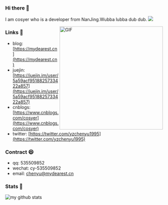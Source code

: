 ### Hi there 👋
I am cosyer who is a developer from NanJing.Wubba lubba dub dub. ![](https://visitor-badge.glitch.me/badge?page_id=cosyer)

<img align="right" alt="GIF" src="https://media.giphy.com/media/SWoSkN6DxTszqIKEqv/giphy.gif" height="330" />

### Links 📌

- blog: [https://mydearest.cn](https://mydearest.cn)
- juejin: [https://juejin.im/user/5a59acf9518825733422a857](https://juejin.im/user/5a59acf9518825733422a857)
- cnblogs: [https://www.cnblogs.com/cosyer](https://www.cnblogs.com/cosyer)
- twitter: [https://twitter.com/yzchenyu1995](https://twitter.com/yzchenyu1995)

### Contract 😄

- qq: 535509852
- wechat: cy-535509852
- email: chenyu@mydearest.cn

### Stats 🌱

![my github stats](https://github-readme-stats.vercel.app/api?username=cosyer&show_icons=true&hide_border=true&hide=contribs,prs)
